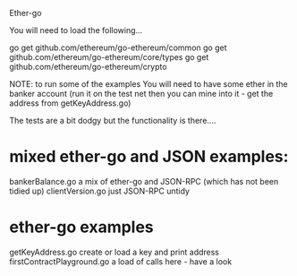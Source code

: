 Ether-go

You will need to load the following...

go get github.com/ethereum/go-ethereum/common
go get github.com/ethereum/go-ethereum/core/types
go get github.com/ethereum/go-ethereum/crypto

NOTE: to run some of the examples You will need to have some ether in the banker account 
(run it on the test net then you can mine into it - get the address from getKeyAddress.go)

The tests are a bit dodgy but the functionality is there....

mixed ether-go and JSON examples:
=================================

bankerBalance.go   a mix of ether-go and JSON-RPC (which has not been tidied up)
clientVersion.go   just JSON-RPC untidy 

ether-go examples
=================

getKeyAddress.go						create or load a key and print address
firstContractPlayground.go	a load of calls here - have a look


